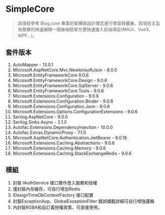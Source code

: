 # SimpleCore

> 該項目參考 Blog.core 專案的架構與設計理念進行學習與擴展，該項目主旨為簡單的快速展開一個後端框架方便快速接入前端項目(MAUI、Vue3、WPF...)。 


## 套件版本
1. AutoMapper - 13.0.1
2. Microsoft.AspNetCore.Mvc.NewtonsoftJson - 8.0.0
3. Microsoft.EntityFrameworkCore 9.0.6
4. Microsoft.EntityFrameworkCore.Design - 9.0.6
5. Microsoft.EntityFrameworkCore.SqlServer - 9.0.6
6. Microsoft.EntityFrameworkCore.Tools - 9.0.6
7. Microsoft.Extensions.Configuration - 9.0.6
8. Microsoft.Extensions.Configuration.Binder - 9.0.6
9. Microsoft.Extensions.Configuration.Json - 9.0.6
10. Microsoft.Extensions.Options.ConfigurationExtensions - 9.0.6
11. Serilog.AspNetCore - 9.0.0
12. Serilog.Sinks.Async - 2.1.0
13. Autofac.Extensions.DependencyInjection - 10.0.0
14. Autofac.Extras.DynamicProxy - 7.1.0
15. Microsoft.AspNetCore.Authentication.JwtBearer - 8.0.18
16. Microsoft.Extensions.Caching.Abstractions - 9.0.6
17. Microsoft.Extensions.Caching.Memory - 9.0.6
18. Microsoft.Extensions.Caching.StackExchangeRedis - 9.0.6

## 模組
1. 封裝 IAuthService 接口實作登入服務和授權
2. 僅封裝內存緩存，可自行增加Redis
3. IDesignTimeDbContextFactory 接口配置
4. 封裝ExceptionAop、GlobalExceptionFilter 錯誤攔截詳細可自行增強邏輯
5. 內封裝RGBA和自訂義授權政策，可直接使用。
